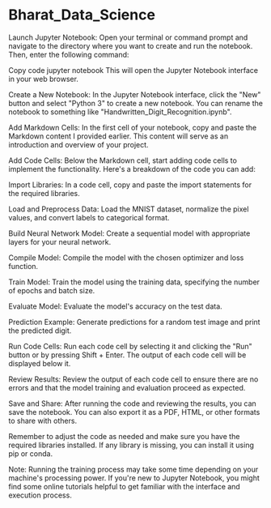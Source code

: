 # Bharat_Data_Science

Launch Jupyter Notebook:
Open your terminal or command prompt and navigate to the directory where you want to create and run the notebook. Then, enter the following command:

Copy code
jupyter notebook
This will open the Jupyter Notebook interface in your web browser.

Create a New Notebook:
In the Jupyter Notebook interface, click the "New" button and select "Python 3" to create a new notebook. You can rename the notebook to something like "Handwritten_Digit_Recognition.ipynb".

Add Markdown Cells:
In the first cell of your notebook, copy and paste the Markdown content I provided earlier. This content will serve as an introduction and overview of your project.

Add Code Cells:
Below the Markdown cell, start adding code cells to implement the functionality. Here's a breakdown of the code you can add:

Import Libraries:
In a code cell, copy and paste the import statements for the required libraries.

Load and Preprocess Data:
Load the MNIST dataset, normalize the pixel values, and convert labels to categorical format.

Build Neural Network Model:
Create a sequential model with appropriate layers for your neural network.

Compile Model:
Compile the model with the chosen optimizer and loss function.

Train Model:
Train the model using the training data, specifying the number of epochs and batch size.

Evaluate Model:
Evaluate the model's accuracy on the test data.

Prediction Example:
Generate predictions for a random test image and print the predicted digit.

Run Code Cells:
Run each code cell by selecting it and clicking the "Run" button or by pressing Shift + Enter. The output of each code cell will be displayed below it.

Review Results:
Review the output of each code cell to ensure there are no errors and that the model training and evaluation proceed as expected.

Save and Share:
After running the code and reviewing the results, you can save the notebook. You can also export it as a PDF, HTML, or other formats to share with others.

Remember to adjust the code as needed and make sure you have the required libraries installed. If any library is missing, you can install it using pip or conda.

Note: Running the training process may take some time depending on your machine's processing power. If you're new to Jupyter Notebook, you might find some online tutorials helpful to get familiar with the interface and execution process.




